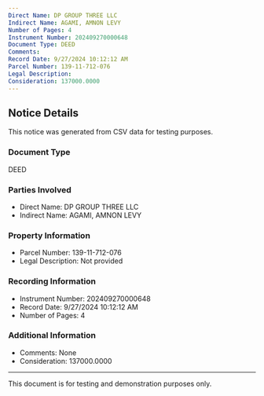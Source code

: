 ```yaml
---
Direct Name: DP GROUP THREE LLC
Indirect Name: AGAMI, AMNON LEVY
Number of Pages: 4
Instrument Number: 202409270000648
Document Type: DEED
Comments: 
Record Date: 9/27/2024 10:12:12 AM
Parcel Number: 139-11-712-076
Legal Description: 
Consideration: 137000.0000
---
```


## Notice Details

This notice was generated from CSV data for testing purposes.

### Document Type
DEED

### Parties Involved
- Direct Name: DP GROUP THREE LLC
- Indirect Name: AGAMI, AMNON LEVY

### Property Information
- Parcel Number: 139-11-712-076
- Legal Description: Not provided

### Recording Information
- Instrument Number: 202409270000648
- Record Date: 9/27/2024 10:12:12 AM
- Number of Pages: 4

### Additional Information
- Comments: None
- Consideration: 137000.0000

---

This document is for testing and demonstration purposes only.
